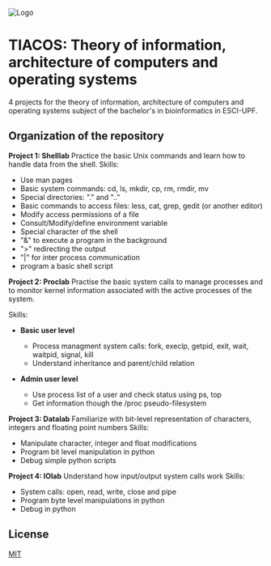 
![Logo](https://eu01.edcwb.com/buscador/img/centros/logogrande/54808-a088d273bd364fc39011c52eaac0ee03.png)


# TIACOS: Theory of information, architecture of computers and operating systems

4 projects for the theory of information, architecture of computers and operating systems subject of the bachelor's in bioinformatics in ESCI-UPF.

## Organization of the repository

**Project 1: Shelllab**
Practice the basic Unix commands and learn how to handle data from the shell. 
Skills: 
* Use man pages
* Basic system commands: cd, ls, mkdir, cp, rm, rmdir, mv
* Special directories: "." and ".."
* Basic commands to access files: less, cat, grep, gedit (or another editor)
* Modify access permissions of a file
* Consult/Modify/define environment variable
* Special character of the shell
* "&" to execute a program in the background
* ">" redirecting the output
* "|" for inter process communication
* program a basic shell script
  
**Project 2: Proclab**
Practise the basic system calls to manage processes and to monitor kernel information associated with the active processes of the system.

Skills:
* **Basic user level**
  - Process managment system calls: fork, execlp, getpid, exit, wait, waitpid, signal, kill
  - Understand inheritance and parent/child relation
    
* **Admin user level**
  - Use process list of a user and check status using ps, top
  - Get information though the /proc pseudo-filesystem

**Project 3: Datalab**
Familiarize with bit-level representation of characters, integers and floating point numbers
Skills: 
* Manipulate character, integer and float modifications
* Program bit level manipulation in python
* Debug simple python scripts

**Project 4: IOlab**
Understand how input/output system calls work
Skills:
* System calls: open, read, write, close and pipe
* Program byte level manipulations in python
* Debug in python


## License

[MIT](https://choosealicense.com/licenses/mit/)
